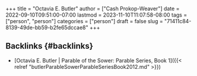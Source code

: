 +++
title = "Octavia E. Butler"
author = ["Cash Prokop-Weaver"]
date = 2022-09-10T09:51:00-07:00
lastmod = 2023-11-10T11:07:58-08:00
tags = ["person", "person"]
categories = ["person"]
draft = false
slug = "71411c84-8139-49de-bb59-b2fe65dccae8"
+++

## Backlinks {#backlinks}

-   [Octavia E. Butler | Parable of the Sower: Parable Series, Book 1]({{< relref "butlerParableSowerParableSeriesBook2012.md" >}})
